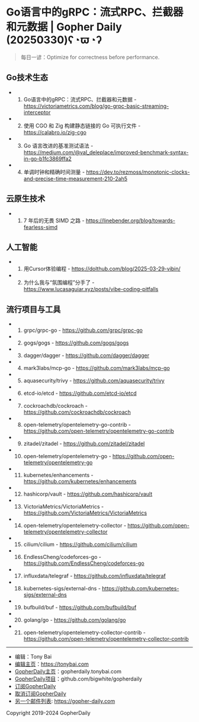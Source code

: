 # Go语言中的gRPC：流式RPC、拦截器和元数据 | Gopher Daily (20250330)ʕ◔ϖ◔ʔ

>每日一谚：Optimize for correctness before performance.

## Go技术生态


- 1. Go语言中的gRPC：流式RPC、拦截器和元数据 - https://victoriametrics.com/blog/go-grpc-basic-streaming-interceptor

- 2. 使用 CGO 和 Zig 构建静态链接的 Go 可执行文件 - https://calabro.io/zig-cgo

- 3. Go 语言改进的基准测试语法 - https://medium.com/@val_deleplace/improved-benchmark-syntax-in-go-b1fc3869ffa2

- 4. 单调时钟和精确时间测量 - https://dev.to/rezmoss/monotonic-clocks-and-precise-time-measurement-210-2ah5


## 云原生技术


- 1. 7 年后的无畏 SIMD 之路 - https://linebender.org/blog/towards-fearless-simd


## 人工智能


- 1. 用Cursor体验编程 - https://dolthub.com/blog/2025-03-29-vibin/

- 2. 为什么我与“氛围编程”分手了 - https://www.lucasaguiar.xyz/posts/vibe-coding-pitfalls


## 流行项目与工具


- 1. grpc/grpc-go - https://github.com/grpc/grpc-go

- 2. gogs/gogs - https://github.com/gogs/gogs

- 3. dagger/dagger - https://github.com/dagger/dagger

- 4. mark3labs/mcp-go - https://github.com/mark3labs/mcp-go

- 5. aquasecurity/trivy - https://github.com/aquasecurity/trivy

- 6. etcd-io/etcd - https://github.com/etcd-io/etcd

- 7. cockroachdb/cockroach - https://github.com/cockroachdb/cockroach

- 8. open-telemetry/opentelemetry-go-contrib - https://github.com/open-telemetry/opentelemetry-go-contrib

- 9. zitadel/zitadel - https://github.com/zitadel/zitadel

- 10. open-telemetry/opentelemetry-go - https://github.com/open-telemetry/opentelemetry-go

- 11. kubernetes/enhancements - https://github.com/kubernetes/enhancements

- 12. hashicorp/vault - https://github.com/hashicorp/vault

- 13. VictoriaMetrics/VictoriaMetrics - https://github.com/VictoriaMetrics/VictoriaMetrics

- 14. open-telemetry/opentelemetry-collector - https://github.com/open-telemetry/opentelemetry-collector

- 15. cilium/cilium - https://github.com/cilium/cilium

- 16. EndlessCheng/codeforces-go - https://github.com/EndlessCheng/codeforces-go

- 17. influxdata/telegraf - https://github.com/influxdata/telegraf

- 18. kubernetes-sigs/external-dns - https://github.com/kubernetes-sigs/external-dns

- 19. bufbuild/buf - https://github.com/bufbuild/buf

- 20. golang/go - https://github.com/golang/go

- 21. open-telemetry/opentelemetry-collector-contrib - https://github.com/open-telemetry/opentelemetry-collector-contrib


----

- 编辑：Tony Bai
- [编辑主页](https://tonybai.com)：https://tonybai.com
- [GopherDaily主页](https://gopherdaily.tonybai.com)：gopherdaily.tonybai.com
- [GopherDaily项目](https://github.com/bigwhite/gopherdaily)：github.com/bigwhite/gopherdaily
- [订阅GopherDaily](https://gopherdaily.tonybai.com/subscribe)
- [取消订阅GopherDaily](https://gopherdaily.tonybai.com/unsubscribe)
- [另一个邮件列表](https://gopher-daily.com): https://gopher-daily.com

Copyright 2019-2024 GopherDaily
